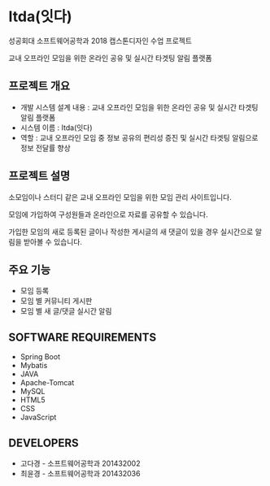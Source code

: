 # Itda(잇다)
성공회대 소프트웨어공학과 2018 캡스톤디자인 수업 프로젝트 

교내 오프라인 모임을 위한 온라인 공유 및 실시간 타겟팅 알림 플랫폼

## 프로젝트 개요
- 개발 시스템 설계 내용 : 교내 오프라인 모임을 위한 온라인 공유 및 실시간 타겟팅 알림 플랫폼
- 시스템 이름 : Itda(잇다)
- 역할 : 교내 오프라인 모임 중 정보 공유의 편리성 증진 및 실시간 타겟팅 알림으로 정보 전달률 향상

## 프로젝트 설명
소모임이나 스터디 같은 교내 오프라인 모임을 위한 모임 관리 사이트입니다. 

모임에 가입하여 구성원들과 온라인으로 자료를 공유할 수 있습니다.

가입한 모임의 새로 등록된 글이나 작성한 게시글의 새 댓글이 있을 경우 실시간으로 알림을 받아볼 수 있습니다.

## 주요 기능
- 모임 등록
- 모임 별 커뮤니티 게시판
- 모임 별 새 글/댓글 실시간 알림

## SOFTWARE REQUIREMENTS
- Spring Boot
- Mybatis
- JAVA
- Apache-Tomcat
- MySQL
- HTML5
- CSS
- JavaScript

## DEVELOPERS
* 고다경 - 소프트웨어공학과 201432002
* 최윤경 - 소프트웨어공학과 201432036
